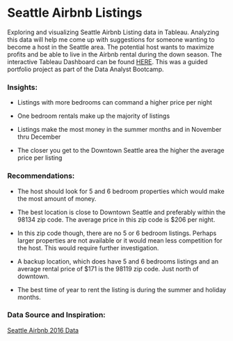 #  Seattle Airbnb Listings

Exploring and visualizing Seattle Airbnb Listing data in Tableau. Analyzing this data will help me come up with suggestions for someone wanting to become a host in the Seattle area. The potential host wants to maximize profits and be able to live in the Airbnb rental during the down season. The interactive Tableau Dashboard can be found [HERE](https://public.tableau.com/app/profile/jacqueline.alsina/viz/LisingsSeattleAirbnb/Dashboard1). This was a guided portfolio project as part of the Data Analyst Bootcamp. 

 

### Insights: 

- Listings with more bedrooms can command a higher price per night  

- One bedroom rentals make up the majority of listings 

- Listings make the most money in the summer months and in November thru December 

- The closer you get to the Downtown Seattle area the higher the average price per listing  

 

### Recommendations: 

- The host should look for 5 and 6 bedroom properties which would make the most amount of money.  

- The best location is close to Downtown Seattle and preferably within the 98134 zip code. The average price in this zip code is $206 per night.  

- In this zip code though, there are no 5 or 6 bedroom listings. Perhaps larger properties are not available or it would mean less competition for the host. This would require further investigation. 

- A backup location, which does have 5 and 6 bedrooms listings and an average rental price of $171 is the 98119 zip code. Just north of downtown. 

- The best time of year to rent the listing is during the summer and holiday months. 

### Data Source and Inspiration:  

[Seattle Airbnb 2016 Data](https://www.kaggle.com/datasets/alexanderfreberg/airbnb-listings-2016-dataset) 
